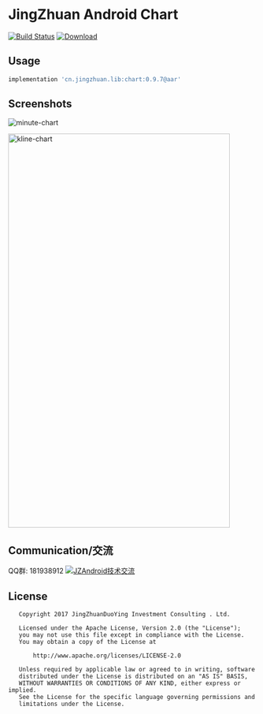# JingZhuan Android Chart
[![Build Status](https://travis-ci.org/donglua/JZAndroidChart.svg?branch=master)](https://travis-ci.org/donglua/JZAndroidChart)
[ ![Download](https://api.bintray.com/packages/donglua/maven/chart/images/download.svg) ](https://bintray.com/donglua/maven/chart/_latestVersion)
 
## Usage

```gradle
implementation 'cn.jingzhuan.lib:chart:0.9.7@aar'

```

## Screenshots

![minute-chart](https://github.com/donglua/JZAndroidChart/blob/master/screenshots/screenshot-minute-chart.png)

 <img HEIGHT="800" WIDTH="450" alt="kline-chart" src="https://github.com/donglua/JZAndroidChart/blob/master/screenshots/screenshot-kline-chart.gif" />
 
## Communication/交流

QQ群: 181938912 <a target="_blank" href="//shang.qq.com/wpa/qunwpa?idkey=4c486ea8d402fe488072efe35b7c8c6f19888ce30e244d2e155cb66417deddfd"><img border="0" src="//pub.idqqimg.com/wpa/images/group.png" alt="JZAndroid技术交流" title="JZAndroid技术交流"></a>
 
 
## License

```
   Copyright 2017 JingZhuanDuoYing Investment Consulting . Ltd.

   Licensed under the Apache License, Version 2.0 (the "License");
   you may not use this file except in compliance with the License.
   You may obtain a copy of the License at

       http://www.apache.org/licenses/LICENSE-2.0

   Unless required by applicable law or agreed to in writing, software
   distributed under the License is distributed on an "AS IS" BASIS,
   WITHOUT WARRANTIES OR CONDITIONS OF ANY KIND, either express or implied.
   See the License for the specific language governing permissions and
   limitations under the License.
```

